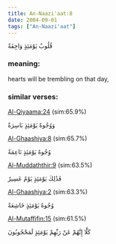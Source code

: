 ```yaml
---
title: An-Naazi'aat:8
date: 2004-09-01
tags: ["An-Naazi'aat"]
---
```

قُلُوبٌ يَوْمَئِذٍ وَاجِفَةٌ
### meaning: 
hearts will be trembling on that day,
### similar verses: 

[Al-Qiyaama:24](/75/24) (sim:65.9%)

وَوُجُوهٌ يَوْمَئِذٍ بَاسِرَةٌ

[Al-Ghaashiya:8](/88/8) (sim:65.7%)

وُجُوهٌ يَوْمَئِذٍ نَاعِمَةٌ

[Al-Muddaththir:9](/74/9) (sim:63.5%)

فَذَٰلِكَ يَوْمَئِذٍ يَوْمٌ عَسِيرٌ

[Al-Ghaashiya:2](/88/2) (sim:63.3%)

وُجُوهٌ يَوْمَئِذٍ خَاشِعَةٌ

[Al-Mutaffifin:15](/83/15) (sim:61.5%)

كَلَّا إِنَّهُمْ عَنْ رَبِّهِمْ يَوْمَئِذٍ لَمَحْجُوبُونَ

